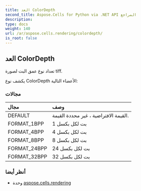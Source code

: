 ```yaml
---
title: العد ColorDepth
second_title: Aspose.Cells for Python via .NET API المراجع
description:
type: docs
weight: 140
url: /ar/aspose.cells.rendering/colordepth/
is_root: false
---
```

##  العد ColorDepth
تعداد نوع عمق البت لصورة tiff.



يكشف نوع ColorDepth الأعضاء التالية:

###  مجالات
| مجال| وصف|
| :- | :- |
| DEFAULT | القيمة الافتراضية ، غير محددة القيمة.|
| FORMAT_1BPP | 1 بت لكل بكسل|
| FORMAT_4BPP | 4 بت لكل بكسل|
| FORMAT_8BPP | 8 بت لكل بكسل|
| FORMAT_24BPP | 24 بت لكل بكسل|
| FORMAT_32BPP | 32 بت لكل بكسل|



###  أنظر أيضا
* وحدة [aspose.cells.rendering](..)
